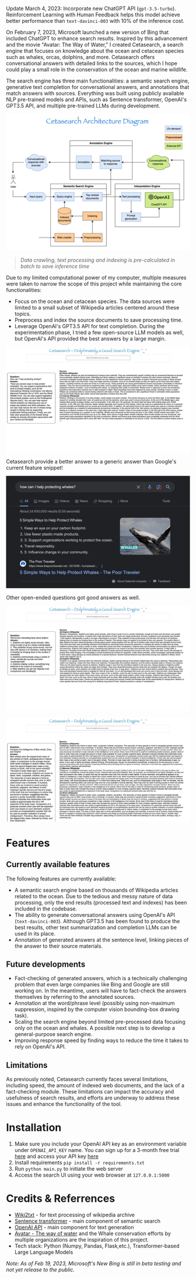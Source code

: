 Update March 4, 2023: Incorporate new ChatGPT API (`gpt-3.5-turbo`). Reinforcement Learning with Human Feedback helps this model achieve better performance than `text-davinci-003` with 10% of the inference cost.

On February 7, 2023, Microsoft launched a new version of Bing that included ChatGPT to enhance search results. Inspired by this advancement and the movie "Avatar: The Way of Water," I created Cetasearch, a search engine that focuses on knowledge about the ocean and cetacean species such as whales, orcas, dolphins, and more. Cetasearch offers conversational answers with detailed links to the sources, which I hope could play a small role in the conservation of the ocean and marine wildlife.

The search engine has three main functionalities: a semantic search engine, generative text completion for conversational answers, and annotations that match answers with sources. Everything was built using publicly available NLP pre-trained models and APIs, such as Sentence transformer, OpenAI's GPT3.5 API, and multiple pre-trained LLMs during development.

![Cetasearch's Technical Architecture Diagram](./static/images/Cetasearch_TAD.png)

> *Data crawling, text processing and indexing is pre-calculated in batch to save inference time*

Due to my limited computational power of my computer, multiple measures were taken to narrow the scope of this project while maintaining the core functionalities:

- Focus on the ocean and cetacean species. The data sources were limited to a small subset of Wikipedia articles centered around these topics.
- Preprocess and index the source documents to save processing time.
- Leverage OpenAI's GPT3.5 API for text completion. During the experimentation phase, I tried a few open-source LLM models as well, but OpenAI's API provided the best answers by a large margin.

![Cetasearch's answer to a generic query](./static/images/how-help-protecting-whales.jpeg)

Cetasearch provide a better answer to a generic answer than Google's current feature snippet!

![Google snipet](./static/images/whale-protection-google-snipet.jpeg)

Other open-ended questions got good answers as well.

![Fact-based open-ended questions](./static/images/dolphin-interesting-facts.jpeg)

![Comparison](./static/images/itelligence-comparison.jpeg)

# Features

## Currently available features

The following features are currently available:

- A semantic search engine based on thousands of Wikipedia articles related to the ocean. Due to the tedious and messy nature of data processing, only the end results (processed text and indexes) has been included in the codebase.
- The ability to generate conversational answers using OpenAI's API (`text-davinci-003`). Although GPT3.5 has been found to produce the best results, other text summarization and completion LLMs can be used in its place.
- Annotation of generated answers at the sentence level, linking pieces of the answer to their source materials.

## Future developments

- Fact-checking of generated answers, which is a technically challenging problem that even large companies like Bing and Google are still working on. In the meantime, users will have to fact-check the answers themselves by referring to the annotated sources.
- Annotation at the word/phrase level (possibly using non-maximum suppression, inspired by the computer vision bounding-box drawing task).
- Scaling the search engine beyond limited pre-processed data focusing only on the ocean and whales. A possible next step is to develop a general-purpose search engine.
- Improving response speed by finding ways to reduce the time it takes to rely on OpenAI's API.

## Limitations

As previously noted, Cetasearch currently faces several limitations, including speed, the amount of indexed web documents, and the lack of a fact-checking module. These limitations can impact the accuracy and usefulness of search results, and efforts are underway to address these issues and enhance the functionality of the tool.

# Installation

1. Make sure you include your OpenAI API key as an environment variable under `OPENAI_API_KEY` name. You can sign up for a 3-month free trial [here](https://openai.com/api/pricing/) and access your API key [here](https://help.openai.com/en/articles/4936850-where-do-i-find-my-secret-api-key)
2. Install requirements `pip install -r requirements.txt`
3. Run `python main.py` to initiate the web server
4. Access the search UI using your web browser at `127.0.0.1:5000`

# Credits & Referrences

- [Wiki2txt](https://github.com/david-smejkal/wiki2txt) - for text processing of wikipedia archive
- [Sentence transformer](https://huggingface.co/sentence-transformers/multi-qa-distilbert-cos-v1) - main component of semantic search
- [OpenAI API](https://openai.com/api/) - main component for text generation
- [Avatar - The way of water](https://www.avatar.com/) and the Whale conservation efforts by multiple organizations are the inspiration of this project.
- Tech stack: Python (Numpy, Pandas, Flask,etc.), Transformer-based Large Language Models

*Note: As of Feb 19, 2023, Microsoft's New Bing is still in beta testing and not yet release to the public.*
